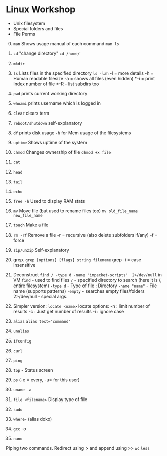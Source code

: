 # Linux Workshop
- Unix filesystem
- Special folders and files
- File Perms

0. `man`
Shows usage manual of each command
`man ls`

1. `cd` 
"change directory"
`cd /home/`
2. `mkdir`
3. `ls`
Lists files in the specified directory
`ls -lah`
-l =  more details
-h = Human readable filesize
-a = shows all files (even hidden)
*-i = print Index number of file
*-R - list subdirs too

4. `pwd`
prints current working directory

5. `whoami` 
prints username which is logged in

6. `clear`
clears term

7. `reboot/shutdown`
self-explanatory

8. `df`
prints disk usage
`-h` for Mem usage of the filesystems

9. `uptime`
Shows uptime of the system

10. `chmod` 
Changes ownership of file
`chmod +x file`

11. `cat`
12. `head`
13. `tail`
14. `echo`

15. `free -h`
Used to display RAM stats

16. `mv`
Move file (but used to rename files too)
`mv old_file_name new_file_name`

17. `touch`
Make a file

18. `rm -rf`
Remove a file
-r = recursive (also delete subfolders if/any)
-f = force
19. `zip/unzip`
Self-explanatory
20. grep.
`grep [options] [flags] string filename`
grep -i = case insensitive
21. Deconstruct `find / -type d -name "impacket-scripts"  2>/dev/null` in VM
`find` - used to find files
`/` - specified directory to search (here it is /, entire filesystem)
`-type d` - Type of file : Directory
`-name "name"` - File name (supports patterns)
`-empty` - searches empty files/folders
2>/dev/null - special args.
22. Simpler version: `locate <name>`
locate options:
-n : limit number of results
-c : Just get number of results
-i : ignore case
23. `alias`
`alias text="command"`
24. `unalias`
25. `ifconfig`
26. `curl`
27. `ping`
28. `top` - Status screen
29. `ps` (-e = every, -u= for this user)
30. `uname -a`
31. `file <filename>`
Display type of file
32. `sudo`
33. `where`-
(alias doko)
34. `gcc` <filename> -o <ex filename>
35. `nano`

Piping two commands.
Redirect using > and append using >>
`wc`
`less`

